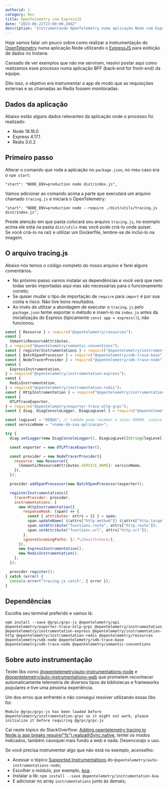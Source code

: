 ```yaml
---
authorid: 1
category: Dev
title: OpenTelemetry com ExpressJS
date: "2023-06-22T23:00:00.284Z"
description: "Instrumentando OpenTelemetry numa aplicação Node com ExpressJS"
---
```


Hoje vamos falar um pouco sobre como realizar a instrumentação do [OpenTelemetry](https://opentelemetry.io/) numa aplicação Node utilizando o [ExpressJS](https://expressjs.com/pt-br/) para exibição de dados no Instana.

Cansado de ver exemplos que não me serviram, resolvi postar aqui como realizamos esse processo numa aplicação BFF (back-end for front-end) da equipe.

Dito isso, o objetivo era instrumentar a app de modo que as requisições externas e as chamadas ao Redis fossem monitoradas.

## Dados da aplicação

Abaixo estão alguns dados relevantes da aplicação onde o processo foi realizado:

- Node 18.16.0
- Express 4.17.1
- Redis 3.0.2

## Primeiro passo

Alterar o comando que roda a aplicação no `package.json`, no meu caso era o `npm start`:

```
"start": "NODE_ENV=production node dist/index.js",
```

Vamos adicionar ao comando acima a parte que executará um arquivo chamado `tracing.js` e iniciará o OpenTelemetry:

```
"start": "NODE_ENV=production node --require ./dist/utils/tracing.js dist/index.js",
```

Preste atenção em que pasta colocará seu arquivo `tracing.js`, no exemplo acima ele está na pasta `dist/utils` mas você pode criá-lo onde quiser.  
Se você criá-lo na raíz e utilizar um Dockerfile, lembre-se de incluí-lo na imagem.

## O arquivo tracing.js

Abaixo nós temos o código completo do nosso arquivo e farei alguns comentários.

- No próximo passo vamos instalar as dependências e você verá que nem todas serão importadas aqui mas são necessárias para o funcionamento correto;
- Se quiser mudar o tipo de importação de `require` para `import` é por sua conta e risco. Não tive bons resultados.
- Ao invés de utilizar a abordagem de executar o `tracing.js` pelo `package.json` tentei exportar o método e inseri-lo na `index.js` antes da inicialização do Express (tipicamente `const app = express()`), não funcionou.

```js
const { Resource } = require("@opentelemetry/resources");
const {
  SemanticResourceAttributes,
} = require("@opentelemetry/semantic-conventions");
const { registerInstrumentations } = require("@opentelemetry/instrumentation");
const { BatchSpanProcessor } = require("@opentelemetry/sdk-trace-base");
const { NodeTracerProvider } = require("@opentelemetry/sdk-trace-node");
const {
  ExpressInstrumentation,
} = require("@opentelemetry/instrumentation-express");
const {
  RedisInstrumentation,
} = require("@opentelemetry/instrumentation-redis");
const { HttpInstrumentation } = require("@opentelemetry/instrumentation-http");
const {
  OTLPTraceExporter,
} = require("@opentelemetry/exporter-trace-otlp-grpc");
const { diag, DiagConsoleLogger, DiagLogLevel } = require("@opentelemetry/api");

const logLevel = "DEBUG"; // também pode receber o valor ERROR. indico após a implementação estar correta
const serviceName = "<nome-da-sua-aplicacao>";

try {
  diag.setLogger(new DiagConsoleLogger(), DiagLogLevel[String(logLevel)]);

  const exporter = new OTLPTraceExporter();

  const provider = new NodeTracerProvider({
    resource: new Resource({
      [SemanticResourceAttributes.SERVICE_NAME]: serviceName,
    }),
  });

  provider.addSpanProcessor(new BatchSpanProcessor(exporter));

  registerInstrumentations({
    tracerProvider: provider,
    instrumentations: [
      new HttpInstrumentation({
        responseHook: (span) => {
          const { attributes: attrs = {} } = span;
          span.updateName(`${attrs["http.method"]} ${attrs["http.target"]}`);
          span.setAttribute("functions.route", attrs["http.route"]);
          span.setAttribute("functions.url", attrs["http.url"]);
        },
        ignoreIncomingPaths: [/.*\/healthcheck/],
      }),
      new ExpressInstrumentation(),
      new RedisInstrumentation(),
    ],
  });

  provider.register();
} catch (error) {
  console.error("tracing.js catch", { error });
}
```

## Dependências

Escolha seu terminal preferido e vamos lá:

```
npm install --save @grpc/grpc-js @opentelemetry/api @opentelemetry/exporter-trace-otlp-grpc @opentelemetry/instrumentation @opentelemetry/instrumentation-express @opentelemetry/instrumentation-http @opentelemetry/instrumentation-redis @opentelemetry/resources @opentelemetry/sdk-node @opentelemetry/sdk-trace-base @opentelemetry/sdk-trace-node @opentelemetry/semantic-conventions
```

## Sobre auto instrumentação

Testei libs como [@opentelemetry/auto-instrumentations-node](https://www.npmjs.com/package/@opentelemetry/auto-instrumentations-node) e [@opentelemetry/auto-instrumentations-web](https://www.npmjs.com/package/@opentelemetry/auto-instrumentations-web) que prometem reconhecer automaticamente telemetria de diversos tipos de bibliotecas e frameworks populares e tive uma péssima experiência.

Um dos erros que enfrentei e não consegui resolver utilizando essas libs foi:

```
Module @grpc/grpc-js has been loaded before @opentelemetry/instrumentation-grpc so it might not work, please initialize it before requiring @grpc/grpc-js
```

Caí neste tópico do StackOverflow: [Adding opentelemetry tracing to Node.js app breaks require("fs").realpathSync.native](https://stackoverflow.com/questions/74834572/adding-opentelemetry-tracing-to-node-js-app-breaks-requirefs-realpathsync-n), tentei os modos indicados, também cavoquei mais fundo a web e nada. Desencorajo o uso.

Se você precisa instrumentar algo que não está no exemplo, aconselho:

- Acessar o tópico [Supported Instrumentations](https://www.npmjs.com/package/@opentelemetry/auto-instrumentations-node#supported-instrumentations) do `@opentelemetry/auto-instrumentations-node`;
- Escolher o módulo, por exemplo, [koa](https://github.com/open-telemetry/opentelemetry-js-contrib/tree/main/plugins/node/opentelemetry-instrumentation-koa);
- Instalar a lib: `npm install --save @opentelemetry/instrumentation-koa`
- E adicionar no array `instrumentations` junto às demais;
